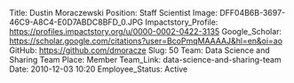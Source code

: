 Title: Dustin Moraczewski
Position: Staff Scientist
Image: DFF04B6B-3697-46C9-A8C4-E0D7ABDC8BFD_0.JPG
Impactstory_Profile: https://profiles.impactstory.org/u/0000-0002-0422-3135
Google_Scholar: https://scholar.google.com/citations?user=BcoPmqMAAAAJ&hl=en&oi=ao
GitHub: https://github.com/dmoracze
Slug: 50
Team: Data Science and Sharing Team
Place: Member
Team_Link: data-science-and-sharing-team
Date: 2010-12-03 10:20
Employee_Status: Active